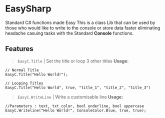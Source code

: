 # EasySharp
Standard C# functions made Easy
This is a class Lib that can be used by those who would like to write to the console or store data faster eliminating headache casuing tasks with the Standard **Console** functions. 

## Features 
> `EasyC.Title` | Set the title or loop 3 other titles
**Usage:**
```
// Normal Title
EasyC.Title("Hello World!"); 

// Looping Titles
EasyC.Title("Hello World", true, "title_1", "title_2", "title_3")
```

> `EasyC.WriteLine` | Write a customisable line 
**Usage:**
```
//Parameters : text, txt_color, bool underline, bool uppercase
EasyC.Writeline("Hello World!", ConsoleColor.Blue, true, true);
```
